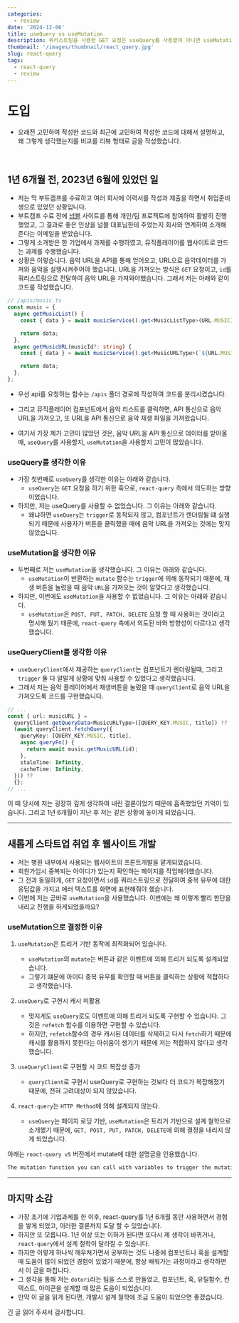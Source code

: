 ```yaml
---
categories:
  - review
date: '2024-12-06'
title: useQuery vs useMutation
description: 쿼리스트링을 사용한 GET 요청은 useQuery를 사용할까 아니면 useMutation을 사용할까 고민을 리뷰한 내용입니다.
thumbnail: '/images/thumbnail/react_query.jpg'
slug: react-query
tags:
  - react-query
  - review
---
```


# 도입

- 오래전 고민하여 작성한 코드와 최근에 고민하여 작성한 코드에 대해서 설명하고, 왜 그렇게 생각했는지를 비교를 리뷰 형태로 글을 작성했습니다.

<br/>

## 1년 6개월 전, 2023년 6월에 있었던 일

- 저는 막 부트캠프를 수료하고 여러 회사에 이력서를 작성과 제출을 하면서 취업준비생으로 있었던 상황입니다.
- 부트캠프 수료 전에 [넘블](https://www.numble.it/deepdives/cooperation) 사이트를 통해 개인/팀 프로젝트에 참여하여 활발히 진행했었고, 그 결과로 좋은 인상을 넘블 대표님한테 주었는지 회사와 연계하여 소개해준다는 이메일을 받았습니다.
- 그렇게 소개받은 한 기업에서 과제를 수행하였고, 뮤직플레이어를 웹사이트로 만드는 과제를 수행했습니다.
- 상황은 이렇습니다. 음악 URL을 API를 통해 얻어오고, URL으로 음악데이터를 가져와 음악을 실행시켜주어야 했습니다. URL을 가져오는 방식은 `GET` 요청이고, `id`를 쿼리스트링으로 전달하여 음악 URL을 가져와야했습니다. 그래서 저는 아래와 같이 코드를 작성했습니다.

```ts
// /apis/music.ts
const music = {
  async getMusicList() {
    const { data } = await musicService().get<MusicListType>(URL.MUSIC);

    return data;
  },
  async getMusicURL(musicId?: string) {
    const { data } = await musicService().get<MusicURLType>(`${URL.MUSIC}/${musicId}`);

    return data;
  },
};
```

- 우선 api를 요청하는 함수는 `/apis` 폴더 경로에 작성하여 코드를 분리시켰습니다.
- 그리고 뮤직플레이어 컴포넌트에서 음악 리스트를 클릭하면, API 통신으로 음악 URL을 가져오고, 또 URL을 API 통신으로 음악 재생 파일을 가져왔습니다.

- 여기서 가장 제가 고민이 많았던 것은, 음악 URL을 API 통신으로 데이터를 받아올 때, `useQuery`를 사용할지, `useMutation`을 사용할지 고민이 많았습니다.

### useQuery를 생각한 이유

- 가장 첫번째로 `useQuery`를 생각한 이유는 아래와 같습니다.
  - `useQuery`는 `GET` 요청을 하기 위한 훅으로, `react-query` 측에서 의도하는 방향이었습니다.
- 하지만, 저는 useQuery를 사용할 수 없었습니다. 그 이유는 아래와 같습니다.
  - 왜냐하면 `useQuery`는 `trigger`로 동작되지 않고, 컴포넌트가 렌더링될 떄 실행되기 때문에 사용자가 버튼을 클릭했을 때에 음악 URL을 가져오는 것에는 맞지 않았습니다.

### useMutation을 생각한 이유

- 두번째로 저는 `useMutation`을 생각했습니다. 그 이유는 아래와 같습니다.
  - `useMutation`이 반환하는 `mutate` 함수는 `trigger`에 의해 동작되기 때문에, 재생 버튼을 눌렀을 때 음악 `URL`을 가져오는 것이 알맞다고 생각했습니다.
- 하지만, 이번에도 `useMutation`을 사용할 수 없었습니다. 그 이유는 아래와 같습니다.
  - `useMutation`은 `POST, PUT, PATCH, DELETE` 요청 할 때 사용하는 것이라고 명시해 뒀기 때문에, `react-query` 측에서 의도된 바와 방향성이 다르다고 생각했습니다.

### useQueryClient를 생각한 이유

- `useQueryClient`에서 제공하는 `queryClient`는 컴포넌트가 렌더링될때, 그리고 `trigger` 둘 다 알말게 상황에 맞춰 사용할 수 있었다고 생각했습니다.
- 그래서 저는 음악 플레이어에서 재생버튼을 눌렀을 때 `queryClient`로 음악 URL을 가져오도록 코드를 구현했습니다.

```ts
// ...
const { url: musicURL } =
  queryClient.getQueryData<MusicURLType>([QUERY_KEY.MUSIC, title]) ??
  (await queryClient.fetchQuery({
    queryKey: [QUERY_KEY.MUSIC, title],
    async queryFn() {
      return await music.getMusicURL(id);
    },
    staleTime: Infinity,
    cacheTime: Infinity,
  })) ??
  {};
// ...
```

이 때 당시에 저는 굉장히 깊게 생각하여 내린 결론이었기 때문에 흡족했었던 기억이 있습니다.
그리고 1년 6개월이 지난 후 저는 같은 상황에 놓이게 되었습니다.

---

## 새롭게 스타트업 취업 후 웹사이트 개발

- 저는 병원 내부에서 사용되는 웹사이트의 프론트개발을 맡게되었습니다.
- 회원가입시 중복되는 아이디가 있는지 확인하는 페이지를 작업해야했습니다.
- 그 전과 동일하게, `GET` 요청이면서 `id`를 쿼리스트링으로 전달하여 중복 유무에 대한 응답값을 가지고 에러 텍스트를 화면에 표현해줘야 했습니다.
- 이번에 저는 곧바로 `useMutation`을 사용했습니다. 이번에는 왜 이렇게 빨리 판단을 내리고 진행을 하게되었을까요?

### useMutation으로 결정한 이유

1. `useMutation`은 트리거 기반 동작에 최적화되어 있습니다.

   - `useMutation`의 `mutate`는 버튼과 같은 이벤트에 의해 트리거 되도록 설계되었습니다.
   - 그렇기 떄문에 아이디 중복 유무를 확인할 때 버튼을 클릭하는 상황에 적합하다고 생각했습니다.

2. `useQuery`로 구현시 캐시 미활용

   - 멋지게도 `useQuery`로도 이벤트에 의해 트리거 되도록 구현할 수 있습니다. 그것은 `refetch` 함수를 이용하면 구현할 수 있습니다.
   - 하지만, `refetch`함수의 경우 캐시된 데이터를 삭제하고 다시 `fetch`하기 때문에 캐시를 활용하지 못한다는 아쉬움이 생기기 때문에 저는 적합하지 않다고 생각했습니다.

3. `useQueryClient`로 구현할 시 코드 복잡성 증가

   - `queryClient`로 구현시 useQuery로 구현하는 것보다 더 코드가 복잡해졌기 때문에, 전혀 고려대상이 되지 않았습니다.

4. `react-query`는 `HTTP Method`에 의해 설계되지 않는다.
   - `useQuery`는 페이지 로딩 기반, `useMutation`은 트리거 기반으로 설계 철학으로 소개했기 때문에, `GET, POST, PUT, PATCH, DELETE`에 의해 결정을 내리지 않게 되었습니다.

아래는 `react-query v5` 버전에서 mutate에 대한 설명글을 인용했습니다.

```bash
The mutation function you can call with variables to trigger the mutation and optionally hooks on additional callback options.
```

---

## 마지막 소감

- 가장 초기에 기업과제를 한 이후, react-query를 1년 6개월 동안 사용하면서 경험을 쌓게 되었고, 이러한 결론까지 도달 할 수 있었습니다.
- 하지만 또 모릅니다. 1년 이상 또는 이하가 된다면 또다시 제 생각이 바뀌거나, `react-query`에서 설계 철학이 달라질 수 있습니다.
- 하지만 이렇게 하나씩 깨우쳐가면서 공부하는 것도 나중에 컴포넌트나 훅을 설계할 때 도움이 많이 되었던 경험이 있었기 때문에, 항상 배워가는 과정이라고 생각하면서 이 글을 마칩니다.
- 그 생각을 통해 저는 `dotori`라는 팀을 스스로 만들었고, 컴포넌트, 훅, 유틸함수, 컨텍스트, 아이콘을 설계할 때 많은 도움이 되었습니다.
- 만약 이 글을 읽게 된다면, 개발시 설계 철학에 조금 도움이 되었으면 좋겠습니다.

긴 글 읽어 주셔서 감사합니다.
